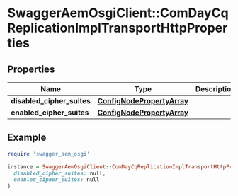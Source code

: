 # SwaggerAemOsgiClient::ComDayCqReplicationImplTransportHttpProperties

## Properties

| Name | Type | Description | Notes |
| ---- | ---- | ----------- | ----- |
| **disabled_cipher_suites** | [**ConfigNodePropertyArray**](ConfigNodePropertyArray.md) |  | [optional] |
| **enabled_cipher_suites** | [**ConfigNodePropertyArray**](ConfigNodePropertyArray.md) |  | [optional] |

## Example

```ruby
require 'swagger_aem_osgi'

instance = SwaggerAemOsgiClient::ComDayCqReplicationImplTransportHttpProperties.new(
  disabled_cipher_suites: null,
  enabled_cipher_suites: null
)
```

